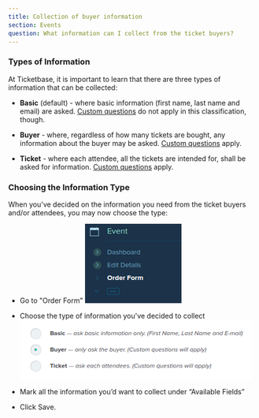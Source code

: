 ```yaml
---
title: Collection of buyer information
section: Events
question: What information can I collect from the ticket buyers?
---
```


### Types of Information

At Ticketbase, it is important to learn that there are three types of information that can be collected:

   * __Basic__ (default) - where basic information (first name, last name and email) are asked. [Custom questions] do not apply in this classification, though.

   * __Buyer__ - where, regardless of how many tickets are bought, any information about the buyer may be asked. [Custom questions] apply.

   * __Ticket__ - where each attendee, all the tickets are intended for, shall be asked for information. [Custom questions] apply.

### Choosing the Information Type

When you've decided on the information you need from the ticket buyers and/or attendees, you may now choose the type:

   * Go to "Order Form"
     ![](images/menu-order-form.png)

   * Choose the type of information you've decided to collect
     ![](images/ticket-option-buyer.png)

   * Mark all the information you’d want to collect under “Available Fields”

   * Click Save.

[Custom questions]:creation-of-custom-questions.html
